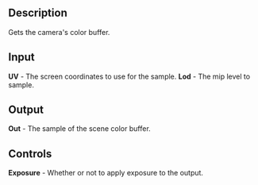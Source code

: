 ## Description
Gets the camera's color buffer.

## Input
**UV** - The screen coordinates to use for the sample.
**Lod** - The mip level to sample.

## Output
**Out** - The sample of the scene color buffer.

## Controls
**Exposure** - Whether or not to apply exposure to the output.